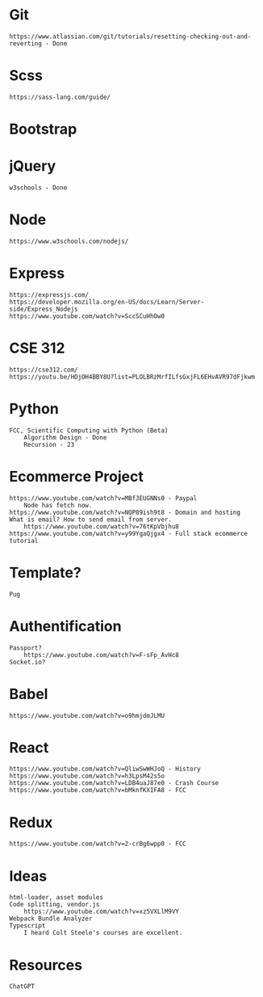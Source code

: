 # Git 
    https://www.atlassian.com/git/tutorials/resetting-checking-out-and-reverting - Done 
# Scss
    https://sass-lang.com/guide/
# Bootstrap
# jQuery 
    w3schools - Done 
# Node 
    https://www.w3schools.com/nodejs/
# Express
    https://expressjs.com/
    https://developer.mozilla.org/en-US/docs/Learn/Server-side/Express_Nodejs
    https://www.youtube.com/watch?v=SccSCuHhOw0
# CSE 312
    https://cse312.com/ 
    https://youtu.be/HOjOH4BBY8U?list=PLOLBRzMrfILfsGxjFL6EHvAVR97dFjkwm
# Python
    FCC, Scientific Computing with Python (Beta)
        Algorithm Design - Done
        Recursion - 23
# Ecommerce Project
    https://www.youtube.com/watch?v=MBfJEUGNNs0 - Paypal
        Node has fetch now. 
    https://www.youtube.com/watch?v=NQP89ish9t8 - Domain and hosting 
    What is email? How to send email from server. 
        https://www.youtube.com/watch?v=76tKpVbjhu8 
    https://www.youtube.com/watch?v=y99YgaQjgx4 - Full stack ecommerce tutorial 
# Template?
    Pug
# Authentification
    Passport?
        https://www.youtube.com/watch?v=F-sFp_AvHc8
    Socket.io?
# Babel
    https://www.youtube.com/watch?v=o9hmjdmJLMU
# React
    https://www.youtube.com/watch?v=QliwSwWHJoQ - History
    https://www.youtube.com/watch?v=h3LpsM42s5o
    https://www.youtube.com/watch?v=LDB4uaJ87e0 - Crash Course
    https://www.youtube.com/watch?v=bMknfKXIFA8 - FCC
# Redux
    https://www.youtube.com/watch?v=2-crBg6wpp0 - FCC

# Ideas
    html-loader, asset modules
    Code splitting, vendor.js
        https://www.youtube.com/watch?v=xz5VXLlM9VY
    Webpack Bundle Analyzer
    Typescript
        I heard Colt Steele's courses are excellent.

# Resources
    ChatGPT